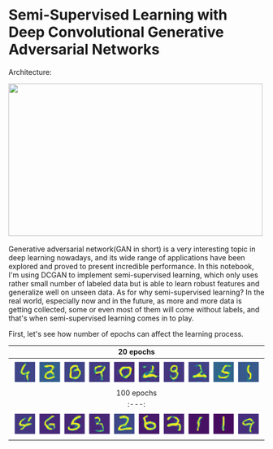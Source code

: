 # Semi-Supervised Learning with Deep Convolutional Generative Adversarial Networks
Architecture:

<img src="https://gluon.mxnet.io/_images/dcgan.png" width="500" height="300">

Generative adversarial network(GAN in short) is a very interesting topic in deep learning nowadays, and its wide range of applications have been explored and proved to present incredible performance. In this notebook, I'm using DCGAN to implement semi-supervised learning, which only uses rather small number of labeled data but is able to learn robust features and generalize well on unseen data. As for why semi-supervised learning? In the real world, especially now and in the future, as more and more data is getting collected, some or even most of them will come without labels, and that's when semi-supervised learning comes in to play.

First, let's see how number of epochs can affect the learning process.

|20 epochs|
|:---:|
|![](images/epoch_20.png)|
|100 epochs|
|:---:|
|![](images/epoch_100.png)|
